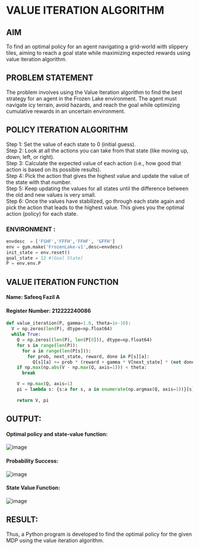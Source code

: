 # VALUE ITERATION ALGORITHM

## AIM
To find an optimal policy for an agent navigating a grid-world with slippery tiles, aiming to reach a goal state while maximizing expected rewards using value iteration algorithm.

## PROBLEM STATEMENT
The problem involves using the Value Iteration algorithm to find the best strategy for an agent in the Frozen Lake environment. The agent must navigate icy terrain, avoid hazards, and reach the goal while optimizing cumulative rewards in an uncertain environment.
## POLICY ITERATION ALGORITHM
Step 1:
Set the value of each state to 0 (initial guess).<br>
Step 2:
Look at all the actions you can take from that state (like moving up, down, left, or right).<br>
Step 3:
Calculate the expected value of each action (i.e., how good that action is based on its possible results).<br>
Step 4:
Pick the action that gives the highest value and update the value of the state with that number.<br>
Step 5:
Keep updating the values for all states until the difference between the old and new values is very small.<br>
Step 6:
Once the values have stabilized, go through each state again and pick the action that leads to the highest value. This gives you the optimal action (policy) for each state.<br>
### ENVIRONMENT : 
```python
envdesc  = ['FSHF','FFFH','FFHF', 'GFFH']
env = gym.make('FrozenLake-v1',desc=envdesc)
init_state = env.reset()
goal_state = 12 #(Goal State)
P = env.env.P
```

## VALUE ITERATION FUNCTION
#### Name: Safeeq Fazil A
#### Register Number: 212222240086
```python
def value_iteration(P, gamma=1.0, theta=1e-10):
  V = np.zeros(len(P), dtype=np.float64)
  while True:
    Q = np.zeros((len(P), len(P[0])), dtype=np.float64)
    for s in range(len(P)):
      for a in range(len(P[s])):
        for prob, next_state, reward, done in P[s][a]:
          Q[s][a] += prob * (reward + gamma * V[next_state] * (not done))
    if np.max(np.abs(V - np.max(Q, axis=1))) < theta:
      break

    V = np.max(Q, axis=1)
    pi = lambda s: {s:a for s, a in enumerate(np.argmax(Q, axis=1))}[s]
    
    return V, pi
```
## OUTPUT:
#### Optimal policy and state-value function:
![image](https://github.com/user-attachments/assets/a5ee048b-c831-4472-8fb7-8331777e7303)
#### Probability Success:
![image](https://github.com/user-attachments/assets/75787c42-cc5b-49ce-8bf7-712fb8cd03d8)
#### State Value Function:
![image](https://github.com/user-attachments/assets/83634541-0dff-481b-9f64-c3a4ffb438d7)


## RESULT:
Thus, a Python program is developed to find the optimal policy for the given MDP using the value iteration algorithm.
